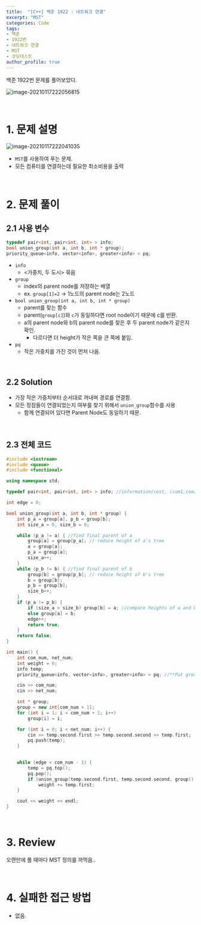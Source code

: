 ```yaml
---
title:  "[C++] 백준 1922 : 네트워크 연결"
excerpt: "MST"
categories: Code
tags: 
- 백준
- 1922번
- 네트워크 연결
- MST
- 코딩테스트
author_profile: true
---
```


백준 1922번 문제를 풀어보았다.

![image-20210117222056815](C:\Users\user\AppData\Roaming\Typora\typora-user-images\image-20210117222056815.png)

<br>

# 1. 문제 설명

![image-20210117222041035](C:\Users\user\AppData\Roaming\Typora\typora-user-images\image-20210117222041035.png)

+ `MST`를 사용하여 푸는 문제.
+ 모든 컴퓨터를 연결하는데 필요한 최소비용을 출력

<br>

# 2. 문제 풀이

## 2.1 사용 변수

```cpp
typedef pair<int, pair<int, int> > info;
bool union_group(int a, int b, int * group);
priority_queue<info, vector<info>, greater<info> > pq;
```

+ `info`
  + <가중치, 두 도시> 묶음
+ `group`
  + index의 parent node를 저장하는 배열
  + ex. `group[1]=2` → 1노드의 parent node는 2노드
+ `bool union_group(int a, int b, int * group)`
  + parent를 찾는 함수
  + parent(`group[c]`)와 `c`가 동일하다면 root node이기 때문에 c를 반환.
  + a의 parent node와 b의 parent node를 찾은 후 두 parent node가 같은지 확인.
    + 다르다면 더 height가 작은 쪽을 큰 쪽에 붙임.
+ `pq`
  + 작은 가중치를 가진 것이 먼저 나옴.

<br>

## 2.2 Solution

+ 가장 작은 가중치부터 순서대로 꺼내며 경로를 연결함.
+ 모든 정점들이 연결되었는지 여부를 찾기 위해서 `union_group`함수를 사용
  + 함께 연결되어 있다면 Parent Node도 동일하기 때문.



<br>

## 2.3 전체 코드

```cpp
#include <iostream>
#include <queue>
#include <functional>

using namespace std;

typedef pair<int, pair<int, int> > info; //information(cost, (com1,com2))

int edge = 0;

bool union_group(int a, int b, int * group) {
	int p_a = group[a], p_b = group[b];
	int size_a = 0, size_b = 0;

	while (p_a != a) { //find final parent of a
		group[a] = group[p_a]; // reduce height of a's tree
		a = group[a];
		p_a = group[a];
		size_a++;
	}
	while (p_b != b) { //find final parent of b
		group[b] = group[p_b]; // reduce height of b's tree
		b = group[b];
		p_b = group[b];
		size_b++;
	}
	if (p_a != p_b) {
		if (size_a > size_b) group[b] = a; //compare heights of a and b
		else group[a] = b;
		edge++;
		return true;
	}
	return false;
}

int main() {
	int com_num, net_num;
	int weight = 0;
	info temp;
	priority_queue<info, vector<info>, greater<info> > pq; //**Put greater**//

	cin >> com_num;
	cin >> net_num;

	int * group;
	group = new int[com_num + 1];
	for (int i = 1; i < com_num + 1; i++)
		group[i] = i;

	for (int i = 0; i < net_num; i++) {
		cin >> temp.second.first >> temp.second.second >> temp.first;
		pq.push(temp);
	}

	
	while (edge < com_num - 1) {
		temp = pq.top();
		pq.pop();
		if (union_group(temp.second.first, temp.second.second, group))
			weight += temp.first;
	}

	cout << weight << endl;
}
```
<br>

# 3. Review

오랜만에 풀 때마다 MST 정의를 까먹음..

<br>

# 4. 실패한 접근 방법

+ 없음.

